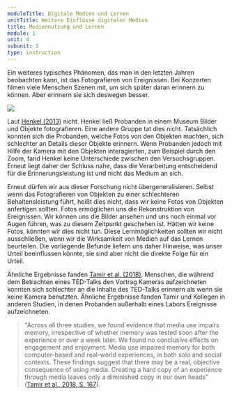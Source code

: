 ```yaml
---
moduleTitle: Digitale Medien und Lernen
unitTitle: Weitere Einflüsse digitaler Medien
title: Mediennutzung und Lernen
module: 1
unit: 4
subunit: 3
type: instruction
---
```


Ein weiteres typisches Phänomen, das man in den letzten Jahren beobachten kann, ist das Fotografieren von Ereignissen. Bei Konzerten filmen viele Menschen Szenen mit, um sich später daran erinnern zu können. Aber erinnern sie sich deswegen besser. 

![](https://images.pexels.com/photos/270200/pexels-photo-270200.jpeg?cs=srgb&dl=cell-cellular-phone-concert-270200.jpg&fm=jpg)

Laut [Henkel (2013)](https://journals.sagepub.com/doi/abs/10.1177/0956797613504438) nicht. Henkel ließ Probanden in einem Museum Bilder und Objekte fotografieren. Eine andere Gruppe tat dies nicht. Tatsächlich konnten sich die Probanden, welche Fotos von den Objekten machten, sich schlechter an Details dieser Objekte erinnern. Wenn Probanden jedoch mit Hilfe der Kamera mit den Objekten interagierten, zum Beispiel durch den Zoom, fand Henkel keine Unterschiede zwischen den Versuchsgruppen. Erneut liegt daher der Schluss nahe, dass die Verarbeitung entscheidend für die Erinnerungsleistung ist und nicht das Medium an sich. 

Erneut dürfen wir aus dieser Forschung nicht übergeneralisieren. Selbst wenn das Fotografieren von Objekten zu einer schlechteren Behaltensleistung führt, heißt dies nicht, dass wir keine Fotos von Objekten anfertigen sollten. Fotos ermöglichen uns die Rekonstruktion von Ereignissen. Wir können uns die Bilder ansehen und uns noch einmal vor Augen führen, was zu diesem Zeitpunkt geschehen ist. Hätten wir keine Fotos, könnten wir dies nicht tun. Diese Lernmöglichkeiten sollten wir nicht ausschließen, wenn wir die Wirksamkeit von Medien auf das Lernen beurteilen. Die vorliegende Befunde liefern uns daher Hinweise, was unser Urteil beeinflussen könnte, sie sind aber nicht die direkte Folge für ein Urteil. 

Ähnliche Ergebnisse fanden [Tamir et al. (2018)](https://www.sciencedirect.com/science/article/pii/S002210311730505X). Menschen, die während dem Betrachten eines TED-Talks den Vortrag Kameras aufzeichneten konnten sich schlechter an die Inhalte des TED-Talks erinnern als wenn sie keine Kamera benutzten. Ähnliche Ergebnisse fanden Tamir und Kollegen in anderen Studien, in denen Probanden außerhalb eines Labors Ereignisse aufzeichneten. 

> "Across all three studies, we found evidence that media use impairs memory, irrespective of whether memory was tested soon after the experience or over a week later. We found no conclusive effects on engagement and enjoyment. Media use impaired memory for both computer-based and real-world experiences, in both solo and social contexts. These findings suggest that there may be a real, objective consequence of using media. Creating a hard copy of an experience through media leaves only a diminished copy in our own heads" ([Tamir et al., 2018, S. 167](https://www.sciencedirect.com/science/article/pii/S002210311730505X)).